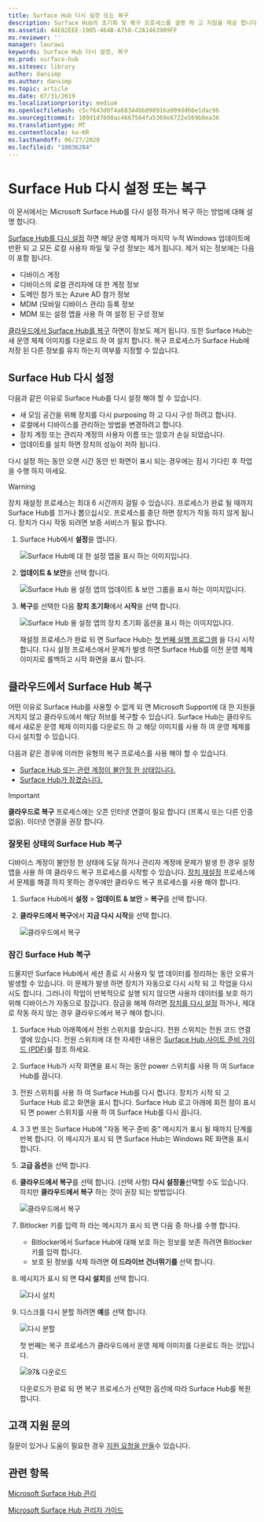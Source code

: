 ```yaml
---
title: Surface Hub 다시 설정 또는 복구
description: Surface Hub의 초기화 및 복구 프로세스를 설명 하 고 지침을 제공 합니다.
ms.assetid: 44E82EEE-1905-464B-A758-C2A1463909FF
ms.reviewer: ''
manager: laurawi
keywords: Surface Hub 다시 설정, 복구
ms.prod: surface-hub
ms.sitesec: library
author: dansimp
ms.author: dansimp
ms.topic: article
ms.date: 07/31/2019
ms.localizationpriority: medium
ms.openlocfilehash: c5cf643d0f4a68344bb098916a909dd66e1dac9b
ms.sourcegitcommit: 109d1d7608ac4667564fa5369e8722e569b8ea36
ms.translationtype: MT
ms.contentlocale: ko-KR
ms.lasthandoff: 06/27/2020
ms.locfileid: "10836284"
---
```

# Surface Hub 다시 설정 또는 복구

이 문서에서는 Microsoft Surface Hub를 다시 설정 하거나 복구 하는 방법에 대해 설명 합니다.  

[Surface Hub를 다시 설정](#reset-a-surface-hub) 하면 해당 운영 체제가 마지막 누적 Windows 업데이트에 반환 되 고 모든 로컬 사용자 파일 및 구성 정보는 제거 됩니다. 제거 되는 정보에는 다음이 포함 됩니다.

- 디바이스 계정
- 디바이스의 로컬 관리자에 대 한 계정 정보
- 도메인 참가 또는 Azure AD 참가 정보
- MDM (모바일 디바이스 관리) 등록 정보
- MDM 또는 설정 앱을 사용 하 여 설정 된 구성 정보

[클라우드에서 Surface Hub를 복구](#recover-a-surface-hub-from-the-cloud) 하면이 정보도 제거 됩니다. 또한 Surface Hub는 새 운영 체제 이미지를 다운로드 하 여 설치 합니다. 복구 프로세스가 Surface Hub에 저장 된 다른 정보를 유지 하는지 여부를 지정할 수 있습니다.

## Surface Hub 다시 설정

다음과 같은 이유로 Surface Hub를 다시 설정 해야 할 수 있습니다.

- 새 모임 공간을 위해 장치를 다시 purposing 하 고 다시 구성 하려고 합니다.
- 로컬에서 디바이스를 관리하는 방법을 변경하려고 합니다.
- 장치 계정 또는 관리자 계정의 사용자 이름 또는 암호가 손실 되었습니다.
- 업데이트를 설치 하면 장치의 성능이 저하 됩니다.

다시 설정 하는 동안 오랜 시간 동안 빈 화면이 표시 되는 경우에는 잠시 기다린 후 작업을 수행 하지 마세요.

> [!WARNING]
> 장치 재설정 프로세스는 최대 6 시간까지 걸릴 수 있습니다. 프로세스가 완료 될 때까지 Surface Hub를 끄거나 뽑으십시오. 프로세스를 중단 하면 장치가 작동 하지 않게 됩니다. 장치가 다시 작동 되려면 보증 서비스가 필요 합니다.

1. Surface Hub에서 **설정**을 엽니다.

   ![Surface Hub에 대 한 설정 앱을 표시 하는 이미지입니다.](images/sh-settings.png)

1. **업데이트 & 보안**을 선택 합니다.

   ![Surface Hub 용 설정 앱의 업데이트 & 보안 그룹을 표시 하는 이미지입니다.](images/sh-settings-update-security.png)

1. **복구**를 선택한 다음 **장치 초기화**에서 **시작**을 선택 합니다.

   ![Surface Hub 용 설정 앱의 장치 초기화 옵션을 표시 하는 이미지입니다.](images/sh-settings-reset-device.png)

   재설정 프로세스가 완료 되 면 Surface Hub는 [첫 번째 실행 프로그램](first-run-program-surface-hub.md) 을 다시 시작 합니다. 다시 설정 프로세스에서 문제가 발생 하면 Surface Hub를 이전 운영 체제 이미지로 롤백하고 시작 화면을 표시 합니다.

<span id="cloud-recovery" />

## 클라우드에서 Surface Hub 복구

어떤 이유로 Surface Hub를 사용할 수 없게 되 면 Microsoft Support에 대 한 지원을 거치지 않고 클라우드에서 해당 허브를 복구할 수 있습니다. Surface Hub는 클라우드에서 새로운 운영 체제 이미지를 다운로드 하 고 해당 이미지를 사용 하 여 운영 체제를 다시 설치할 수 있습니다.

다음과 같은 경우에 이러한 유형의 복구 프로세스를 사용 해야 할 수 있습니다.

- [Surface Hub 또는 관련 계정이 불안정 한 상태입니다.](#recover-a-surface-hub-in-a-bad-state)
- [Surface Hub가 잠겼습니다.](#recover-a-locked-surface-hub)

>[!IMPORTANT]
>**클라우드로 복구** 프로세스에는 오픈 인터넷 연결이 필요 합니다 (프록시 또는 다른 인증 없음). 이더넷 연결을 권장 합니다.

### 잘못된 상태의 Surface Hub 복구

디바이스 계정이 불안정 한 상태에 도달 하거나 관리자 계정에 문제가 발생 한 경우 설정 앱을 사용 하 여 클라우드 복구 프로세스를 시작할 수 있습니다. [장치 재설정](#reset-a-surface-hub) 프로세스에서 문제를 해결 하지 못하는 경우에만 클라우드 복구 프로세스를 사용 해야 합니다.

1. Surface Hub에서 **설정** &gt; **업데이트 & 보안** &gt; **복구**를 선택 합니다.

1. **클라우드에서 복구**에서 **지금 다시 시작**을 선택 합니다.

   ![클라우드에서 복구](images/recover-from-the-cloud.png)

### 잠긴 Surface Hub 복구

드물지만 Surface Hub에서 세션 종료 시 사용자 및 앱 데이터를 정리하는 동안 오류가 발생할 수 있습니다. 이 문제가 발생 하면 장치가 자동으로 다시 시작 되 고 작업을 다시 시도 합니다. 그러나이 작업이 반복적으로 실행 되지 않으면 사용자 데이터를 보호 하기 위해 디바이스가 자동으로 잠깁니다. 잠금을 해제 하려면 [장치를 다시 설정](#reset-a-surface-hub) 하거나, 제대로 작동 하지 않는 경우 클라우드에서 복구 해야 합니다.

1. Surface Hub 아래쪽에서 전원 스위치를 찾습니다. 전원 스위치는 전원 코드 연결 옆에 있습니다. 전원 스위치에 대 한 자세한 내용은 [Surface Hub 사이트 준비 가이드 (PDF)](surface-hub-site-readiness-guide.md)를 참조 하세요.

1. Surface Hub가 시작 화면을 표시 하는 동안 power 스위치를 사용 하 여 Surface Hub를 끕니다.

1. 전원 스위치를 사용 하 여 Surface Hub를 다시 켭니다. 장치가 시작 되 고 Surface Hub 로고 화면을 표시 합니다. Surface Hub 로고 아래에 회전 점이 표시 되 면 power 스위치를 사용 하 여 Surface Hub를 다시 끕니다.  

1. 3 3 번 또는 Surface Hub에 "자동 복구 준비 중" 메시지가 표시 될 때까지 단계를 반복 합니다. 이 메시지가 표시 되 면 Surface Hub는 Windows RE 화면을 표시 합니다.

1. **고급 옵션**을 선택 합니다.

1. **클라우드에서 복구**를 선택 합니다. (선택 사항) **다시 설정을**선택할 수도 있습니다. 하지만 **클라우드에서 복구** 하는 것이 권장 되는 방법입니다.

   ![클라우드에서 복구](images/recover-from-cloud.png)
1. Bitlocker 키를 입력 하 라는 메시지가 표시 되 면 다음 중 하나를 수행 합니다.

   - Bitlocker에서 Surface Hub에 대해 보호 하는 정보를 보존 하려면 Bitlocker 키를 입력 합니다.
   - 보호 된 정보를 삭제 하려면 **이 드라이브 건너뛰기를** 선택 합니다.  

1. 메시지가 표시 되 면 **다시 설치**를 선택 합니다.

    ![다시 설치](images/reinstall.png)

1. 디스크를 다시 분할 하려면 **예**를 선택 합니다.

   ![다시 분할](images/repartition.png)

   첫 번째는 복구 프로세스가 클라우드에서 운영 체제 이미지를 다운로드 하는 것입니다.  

   ![97& 다운로드](images/recover-progress.png)

   다운로드가 완료 되 면 복구 프로세스가 선택한 옵션에 따라 Surface Hub를 복원 합니다.
   

## 고객 지원 문의

질문이 있거나 도움이 필요한 경우 [지원 요청을 만들](https://support.microsoft.com/supportforbusiness/productselection)수 있습니다.


## 관련 항목

[Microsoft Surface Hub 관리](manage-surface-hub.md)

[Microsoft Surface Hub 관리자 가이드](surface-hub-administrators-guide.md)
